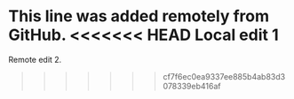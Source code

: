 This line was added remotely from GitHub.
<<<<<<< HEAD
Local edit 1
=======
Remote edit 2.
>>>>>>> cf7f6ec0ea9337ee885b4ab83d3078339eb416af
